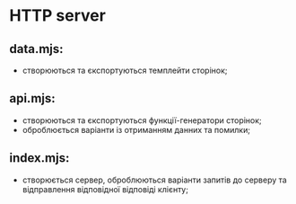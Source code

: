 # HTTP server

## data.mjs:

- створюються та єкспортуються темплейти сторінок;

## api.mjs:

- створюються та єкспортуються функції-генератори сторінок;
- оброблюється варіанти із отриманням данних та помилки;

## index.mjs:

- створюється сервер, оброблюються варіанти запитів до серверу та відправлення відповідної відповіді клієнту;